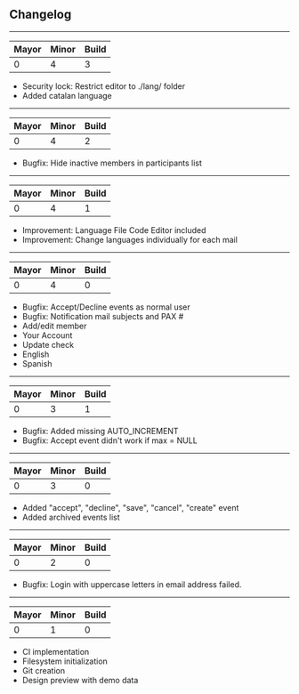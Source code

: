 ## Changelog

* * *

| Mayor | Minor | Build |
| ----- | ----- | ----- |
| 0     | 4     | 3     |

- Security lock: Restrict editor to ./lang/ folder
- Added catalan language

* * *

| Mayor | Minor | Build |
| ----- | ----- | ----- |
| 0     | 4     | 2     |

- Bugfix: Hide inactive members in participants list

* * *

| Mayor | Minor | Build |
| ----- | ----- | ----- |
| 0     | 4     | 1     |

- Improvement: Language File Code Editor included
- Improvement: Change languages individually for each mail

* * *

| Mayor | Minor | Build |
| ----- | ----- | ----- |
| 0     | 4     | 0     |

- Bugfix: Accept/Decline events as normal user
- Bugfix: Notification mail subjects and PAX #
- Add/edit member
- Your Account
- Update check
- English
- Spanish

* * *

| Mayor | Minor | Build |
| ----- | ----- | ----- |
| 0     | 3     | 1     |

- Bugfix: Added missing AUTO_INCREMENT
- Bugfix: Accept event didn't work if max = NULL

* * *

| Mayor | Minor | Build |
| ----- | ----- | ----- |
| 0     | 3     | 0     |

- Added "accept", "decline", "save", "cancel", "create" event
- Added archived events list

* * *

| Mayor | Minor | Build |
| ----- | ----- | ----- |
| 0  | 2     | 0     |

- Bugfix: Login with uppercase letters in email address failed.

* * *

| Mayor | Minor | Build |
| ----- | ----- | ----- |
| 0  | 1     | 0     |

- CI implementation
- Filesystem initialization
- Git creation
- Design preview with demo data
